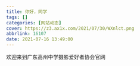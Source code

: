 ```yaml
---
title: 你好，同学
tags: []
categories: [网站动态]
cover: https://z3.ax1x.com/2021/07/30/WXnlct.png
abbrlink: 16107
date: 2021-07-16 13:49:00
---
```

欢迎来到广东高州中学摄影爱好者协会官网
